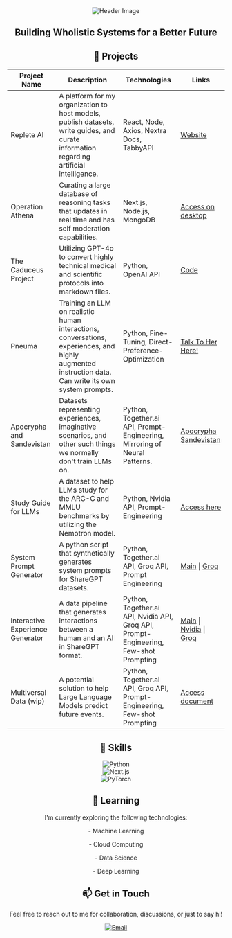 <div align="center">
  <img src="https://github.com/Kquant03/Kquant03/assets/155934148/9d5ebea6-5dc7-48d1-a50c-a1310f37b379" alt="Header Image">

  <h2>Building Wholistic Systems for a Better Future</h2>

  <h2>🚀 Projects</h2>
  
| Project Name | Description | Technologies | Links |
|--------------|-------------|--------------|-------|
| Replete AI | A platform for my organization to host models, publish datasets, write guides, and curate information regarding artificial intelligence. | React, Node, Axios, Nextra Docs, TabbyAPI | [Website](https://repleteai.com/) |
| Operation Athena | Curating a large database of reasoning tasks that updates in real time and has self moderation capabilities. | Next.js, Node.js, MongoDB | [Access on desktop](https://operation-athena.repleteai.com/) |
| The Caduceus Project | Utilizing GPT-4o to convert highly technical medical and scientific protocols into markdown files. | Python, OpenAI API | [Code](https://github.com/Kquant03/caduceus) | [Dataset](https://huggingface.co/datasets/Kquant03/Caduceus-Dataset) |
| Pneuma | Training an LLM on realistic human interactions, conversations, experiences, and highly augmented instruction data. Can write its own system prompts. | Python, Fine-Tuning, Direct-Preference-Optimization | [Talk To Her Here!](https://www.repleteai.com/pneuma) |
| Apocrypha and Sandevistan | Datasets representing experiences, imaginative scenarios, and other such things we normally don't train LLMs on. | Python, Together.ai API, Prompt-Engineering, Mirroring of Neural Patterns. | [Apocrypha](https://huggingface.co/datasets/Replete-AI/Apocrypha)  [Sandevistan](https://huggingface.co/datasets/Replete-AI/Sandevistan) |
| Study Guide for LLMs | A dataset to help LLMs study for the ARC-C and MMLU benchmarks by utilizing the Nemotron model. | Python, Nvidia API, Prompt-Engineering | [Access here](https://huggingface.co/datasets/Kquant03/Nemotron-Study-Guide) |
| System Prompt Generator | A python script that synthetically generates system prompts for ShareGPT datasets. | Python, Together.ai API, Groq API, Prompt Engineering | [Main](https://github.com/Replete-AI/System-Prompt-Generator) \| [Groq](https://github.com/Replete-AI/System-Prompt-Generator/tree/groq) |
| Interactive Experience Generator | A data pipeline that generates interactions between a human and an AI in ShareGPT format. | Python, Together.ai API, Nvidia API, Groq API, Prompt-Engineering, Few-shot Prompting | [Main](https://github.com/Replete-AI/Interactive-Experience-Generator) \| [Nvidia](https://github.com/Replete-AI/Interactive-Experience-Generator/tree/nvidia) \| [Groq](https://github.com/Replete-AI/Interactive-Experience-Generator/tree/groq) |
| Multiversal Data (wip) | A potential solution to help Large Language Models predict future events. | Python, Together.ai API, Groq API, Prompt-Engineering, Few-shot Prompting | [Access document](https://docs.google.com/document/d/15i8nZSVJju73kHg7vkRbAw6LOknt9ORoqzdOrZu6UX4/edit?usp=sharing) |
  
  <h2>💼 Skills</h2>

<p>
  <img src="https://img.shields.io/badge/Python-3776AB?style=flat-square&logo=python&logoColor=white" alt="Python"><br>
  <img src="https://img.shields.io/badge/Next.js-000000?style=flat-square&logo=next.js&logoColor=white" alt="Next.js"><br>
  <img src="https://img.shields.io/badge/PyTorch-EE4C2C?style=flat-square&logo=pytorch&logoColor=white" alt="PyTorch">
</p>
  
  <h2>🌱 Learning</h2>
  
  <p>I'm currently exploring the following technologies:</p>
  
   <p>- Machine Learning</p>
   <p>- Cloud Computing</p>
   <p>- Data Science</p>
   <p>- Deep Learning</p>
  
  <h2>📫 Get in Touch</h2>
  
  <p>Feel free to reach out to me for collaboration, discussions, or just to say hi!</p>
  
  <a href="mailto:kquant@repleteai.com">
    <img src="https://img.shields.io/badge/Email-D14836?style=flat-square&logo=gmail&logoColor=white" alt="Email">
  </a>
</div>
